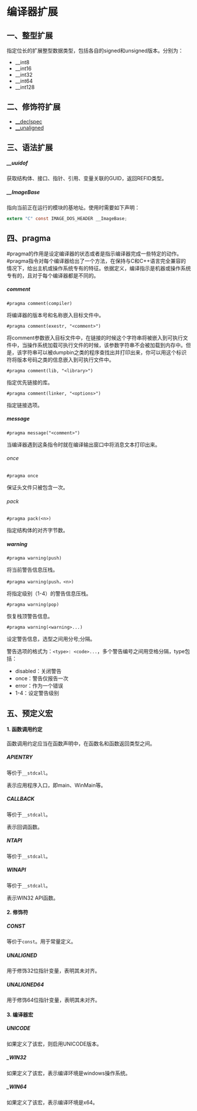 # 编译器扩展

## 一、整型扩展
指定位长的扩展整型数据类型，包括各自的signed和unsigned版本。分别为：
- __int8
- __int16
- __int32
- __int64
- __int128

## 二、修饰符扩展

- [__declspec](__declspec.md)
- [__unaligned](__unaligned.md)

## 三、语法扩展

##### __uuidof

获取结构体、接口、指针、引用、变量关联的GUID，返回REFID类型。

##### __ImageBase

指向当前正在运行的模块的基地址。使用时需要如下声明：
``` C
extern "C" const IMAGE_DOS_HEADER __ImageBase;
```

## 四、pragma

#pragma的作用是设定编译器的状态或者是指示编译器完成一些特定的动作。#pragma指令对每个编译器给出了一个方法，在保持与C和C++语言完全兼容的情况下，给出主机或操作系统专有的特征。依据定义，编译指示是机器或操作系统专有的，且对于每个编译器都是不同的。

##### comment
```
#pragma comment(compiler)
```

将编译器的版本号和名称嵌入目标文件中。

```
#pragma comment(exestr, "<comment>")
```

将comment参数嵌入目标文件中，在链接的时候这个字符串将被嵌入到可执行文件中，当操作系统加载可执行文件的时候，该参数字符串不会被加载到内存中。但是，该字符串可以被dumpbin之类的程序查找出并打印出来，你可以用这个标识符将版本号码之类的信息嵌入到可执行文件中。

``` 
#pragma comment(lib, "<library>")
```

指定优先链接的库。

```
#pragma comment(linker, "<options>")
```

指定链接选项。

##### message
```
#pragma message("<comment>")
```

当编译器遇到这条指令时就在编译输出窗口中将消息文本打印出来。

###### once
```
#pragma once
```

保证头文件只被包含一次。

###### pack
```
#pragma pack(<n>)
```

指定结构体的对齐字节数。

##### warning
```
#pragma warning(push)
```

将当前警告信息压栈。

```
#pragma warning(push，<n>)
```

将指定级别（1-4）的警告信息压栈。

```
#pragma warning(pop)
```

恢复栈顶警告信息。

```
#pragma warning(<warning>...)
```

设定警告信息，选型之间用分号;分隔。

警告选项的格式为：`<type>: <code>...`，多个警告编号之间用空格分隔，type包括： 
- disabled：关闭警告 
- once：警告仅报告一次 
- error：作为一个错误 
- 1-4：设定警告级别

## 五、预定义宏

#### 1. 函数调用约定

函数调用约定应当在函数声明中，在函数名和函数返回类型之间。

##### APIENTRY
等价于`__stdcall`。

表示应用程序入口，即main、WinMain等。

##### CALLBACK
等价于`__stdcall`。

表示回调函数。

##### NTAPI
等价于`__stdcall`。

##### WINAPI
等价于`__stdcall`。

表示WIN32 API函数。

#### 2. 修饰符
##### CONST
等价于`const`。用于常量定义。

##### UNALIGNED
用于修饰32位指针变量，表明其未对齐。

##### UNALIGNED64
用于修饰64位指针变量，表明其未对齐。

#### 3. 编译器宏
##### UNICODE
如果定义了该宏，则启用UNICODE版本。

##### _WIN32
如果定义了该宏，表示编译环境是windows操作系统。

##### _WIN64
如果定义了该宏，表示编译环境是x64。